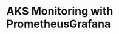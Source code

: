 # AKS Monitoring with PrometheusGrafana                                                                                                                                                                                                                                                                                                                
